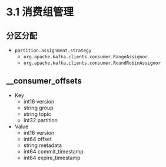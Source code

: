 # 3.1 消费组管理

## 分区分配

- `partition.assignment.strategy`
    - `org.apache.kafka.clients.consumer.RangeAssignor`
    - `org.apache.kafka.clients.consumer.RoundRobinAssignor`

## __consumer_offsets


* Key
    - int16 version
    - string group
    - string topic
    - int32 partition
* Value
    - int16 version
    - int64 offset
    - string metadata
    - int64 commit_timestamp
    - int64 expire_timestamp
